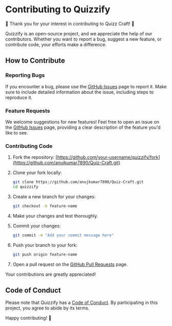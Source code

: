 

# Contributing to Quizzify

🎉 Thank you for your interest in contributing to Quizz Craft! 🎉

Quizzify is an open-source project, and we appreciate the help of our contributors. Whether you want to report a bug, suggest a new feature, or contribute code, your efforts make a difference.

## How to Contribute

### Reporting Bugs

If you encounter a bug, please use the [GitHub Issues](https://github.com/anujkumar7890/Quiz-Craft/issues) page to report it. Make sure to include detailed information about the issue, including steps to reproduce it.

### Feature Requests

We welcome suggestions for new features! Feel free to open an issue on the [GitHub Issues](https://github.com/anujkumar7890/Quiz-Craft/issues) page, providing a clear description of the feature you'd like to see.

### Contributing Code

1. Fork the repository: [https://github.com/your-username/quizzify/fork](https://github.com/anujkumar7890/Quiz-Craft.git)

2. Clone your fork locally:
   ```bash
   git clone https://github.com/anujkumar7890/Quiz-Craft.git
   cd quizzify
   ```

3. Create a new branch for your changes:
   ```bash
   git checkout -b feature-name
   ```

4. Make your changes and test thoroughly.

5. Commit your changes:
   ```bash
   git commit -m "Add your commit message here"
   ```

6. Push your branch to your fork:
   ```bash
   git push origin feature-name
   ```

7. Open a pull request on the [GitHub Pull Requests](https://github.com/anujkumar7890/Quiz-Craft/pulls) page.


Your contributions are greatly appreciated!

## Code of Conduct

Please note that Quizzify has a [Code of Conduct](CODE_OF_CONDUCT.md). By participating in this project, you agree to abide by its terms.

Happy contributing! 🚀
